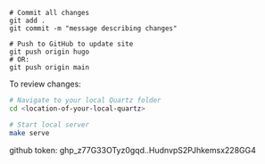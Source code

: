 ```shell
# Commit all changes
git add .
git commit -m "message describing changes"

# Push to GitHub to update site
git push origin hugo
# OR:
git push origin main
```
To review changes:
```bash
# Navigate to your local Quartz folder
cd <location-of-your-local-quartz>

# Start local server
make serve
```

github token: ghp_z77G33OTyz0gqd..HudnvpS2PJhkemsx228GG4